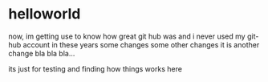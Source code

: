 # helloworld

now, im getting use to know how great git hub was and i never used my git-hub account in these years
some changes
some other changes
it is another change
bla bla bla...


its just for testing and finding how things works here

